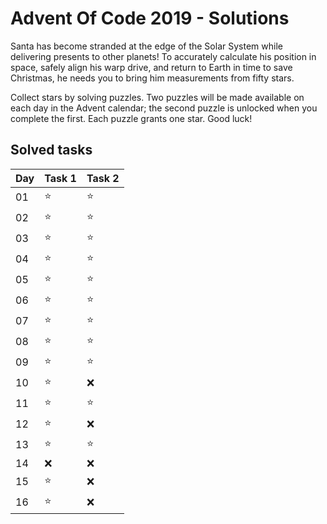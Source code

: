 # Advent Of Code 2019 - Solutions

Santa has become stranded at the edge of the Solar System while delivering presents to other planets! 
To accurately calculate his position in space, safely align his warp drive, and return to Earth in time to save Christmas,
he needs you to bring him measurements from fifty stars.

Collect stars by solving puzzles. Two puzzles will be made available on each day in the Advent calendar;
the second puzzle is unlocked when you complete the first. Each puzzle grants one star. Good luck!

## Solved tasks

| Day           | Task 1        | Task 2        |
| ------------- | ------------- | ------------- |
| 01            | :star:        | :star:        |
| 02            | :star:        | :star:        |
| 03            | :star:        | :star:        |
| 04            | :star:        | :star:        |
| 05            | :star:        | :star:        |
| 06            | :star:        | :star:        |
| 07            | :star:        | :star:        |
| 08            | :star:        | :star:        |
| 09            | :star:        | :star:        |
| 10            | :star:        | :x:           |
| 11            | :star:        | :star:        |
| 12            | :star:        | :x:           |
| 13            | :star:        | :star:        |
| 14            | :x:           | :x:           |
| 15            | :star:        | :x:           |
| 16            | :star:        | :x:           |
